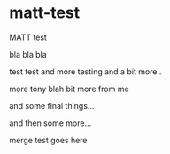 # matt-test
MATT test

bla bla bla

test test and more testing
and a bit more..

more tony blah
bit more from me 

and some final things...

and then some more...


merge test goes here
